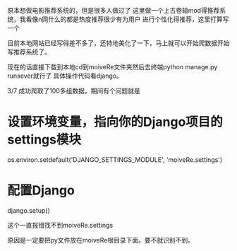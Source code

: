 原本想做电影推荐系统的，但是很多人做过了
这里做一个上古卷轴mod得推荐系统，我看像n网什么的都是热度推荐很少有为用户
进行个性化得推荐，这里打算写一个

目前本地网站已经写得差不多了，还特地美化了一下，马上就可以开始爬数据开始
写推荐系统了。

现在的话直接下载到本地cd到moiveRe文件夹然后去终端python manage.py runsever就行了
具体操作代码看django。


3/7 成功爬取了100多组数据，期间有个问题就是
# 设置环境变量，指向你的Django项目的settings模块
os.environ.setdefault('DJANGO_SETTINGS_MODULE', 'moiveRe.settings')

# 配置Django
django.setup()

这个一直报错找不到moiveRe.settings

原因是一定要把py文件放在moiveRe根目录下面。要不就识别不到。